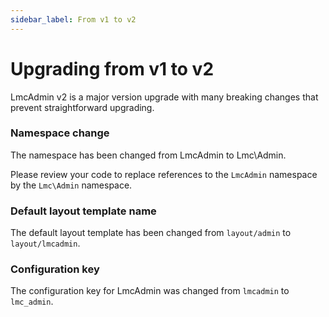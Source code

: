 ```yaml
---
sidebar_label: From v1 to v2
---
```

# Upgrading from v1 to v2

LmcAdmin v2 is a major version upgrade with many breaking changes that prevent
straightforward upgrading.

### Namespace change

The namespace has been changed from LmcAdmin to Lmc\Admin.

Please review your code to replace references to the `LmcAdmin` namespace
by the `Lmc\Admin` namespace.

### Default layout template name

The default layout template has been changed from `layout/admin` to `layout/lmcadmin`.

### Configuration key

The configuration key for LmcAdmin was changed from `lmcadmin` to `lmc_admin`. 
